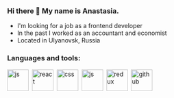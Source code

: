 ### Hi there 👋 My name is Anastasia.
- I'm looking for a job as a frontend developer
- In the past I worked as an accountant and economist
- Located in Ulyanovsk, Russia

### Languages ​​and tools:
<img src="https://cdn.jsdelivr.net/gh/devicons/devicon@latest/icons/javascript/javascript-original.svg" title='js' width="50" height="50" />&nbsp;
<img src="https://cdn.jsdelivr.net/gh/devicons/devicon@latest/icons/react/react-original.svg" title='react' width="50" height="50" />&nbsp;
<img src="https://cdn.jsdelivr.net/gh/devicons/devicon@latest/icons/css3/css3-original.svg" title='css' width="50" height="50" />&nbsp;
<img src="https://cdn.jsdelivr.net/gh/devicons/devicon@latest/icons/javascript/javascript-original.svg" title='js' width="50" height="50" />&nbsp;
<img src="https://cdn.jsdelivr.net/gh/devicons/devicon@latest/icons/redux/redux-original.svg" title='redux' width="50" height="50" />&nbsp;
<img src="https://cdn.jsdelivr.net/gh/devicons/devicon@latest/icons/github/github-original.svg" title='github' width="50" height="50" />&nbsp;


<!--
**AnastasiaBrykina/AnastasiaBrykina** is a ✨ _special_ ✨ repository because its `README.md` (this file) appears on your GitHub profile.

Here are some ideas to get you started:

- 🔭 I’m currently working on ...
- 🌱 I’m currently learning ...
- 👯 I’m looking to collaborate on ...
- 🤔 I’m looking for help with ...
- 💬 Ask me about ...
- 📫 How to reach me: ...
- 😄 Pronouns: ...
- ⚡ Fun fact: ...
-->
